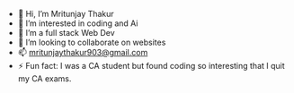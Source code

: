 - 👋 Hi, I’m Mritunjay Thakur
- 👀 I’m interested in coding and Ai
- 🌱 I’m a full stack Web Dev
- 💞️ I’m looking to collaborate on websites
- 📫 mritunjaythakur903@gmail.com
- ⚡ Fun fact: I was a CA student but found coding so interesting that I quit my CA exams.
